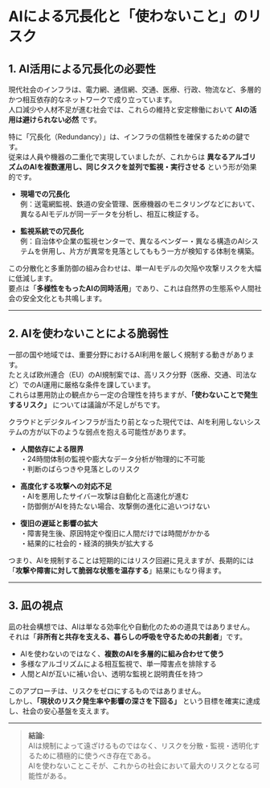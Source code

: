 # AIによる冗長化と「使わないこと」のリスク

## 1. AI活用による冗長化の必要性

現代社会のインフラは、電力網、通信網、交通、医療、行政、物流など、多層的かつ相互依存的なネットワークで成り立っています。  
人口減少や人材不足が進む社会では、これらの維持と安定稼働において **AIの活用は避けられない必然** です。

特に「冗長化（Redundancy）」は、インフラの信頼性を確保するための鍵です。  
従来は人員や機器の二重化で実現していましたが、これからは **異なるアルゴリズムのAIを複数運用し、同じタスクを並列で監視・実行させる** という形が効果的です。

- **現場での冗長化**  
  例：送電網監視、鉄道の安全管理、医療機器のモニタリングなどにおいて、異なるAIモデルが同一データを分析し、相互に検証する。

- **監視系統での冗長化**  
  例：自治体や企業の監視センターで、異なるベンダー・異なる構造のAIシステムを併用し、片方が異常を見落としてももう一方が検知する体制を構築。

この分散化と多重防御の組み合わせは、単一AIモデルの欠陥や攻撃リスクを大幅に低減します。  
要点は「**多様性をもったAIの同時活用**」であり、これは自然界の生態系や人間社会の安全文化とも共鳴します。

---

## 2. AIを使わないことによる脆弱性

一部の国や地域では、重要分野におけるAI利用を厳しく規制する動きがあります。  
たとえば欧州連合（EU）のAI規制案では、高リスク分野（医療、交通、司法など）でのAI運用に厳格な条件を課しています。  
これらは悪用防止の観点から一定の合理性を持ちますが、**「使わないことで発生するリスク」** については議論が不足しがちです。

クラウドとデジタルインフラが当たり前となった現代では、AIを利用しないシステムの方が以下のような弱点を抱える可能性があります。

- **人間依存による限界**  
  ・24時間体制の監視や膨大なデータ分析が物理的に不可能  
  ・判断のばらつきや見落としのリスク

- **高度化する攻撃への対応不足**  
  ・AIを悪用したサイバー攻撃は自動化と高速化が進む  
  ・防御側がAIを持たない場合、攻撃側の進化に追いつけない

- **復旧の遅延と影響の拡大**  
  ・障害発生後、原因特定や復旧に人間だけでは時間がかかる  
  ・結果的に社会的・経済的損失が拡大する

つまり、AIを規制することは短期的にはリスク回避に見えますが、長期的には「**攻撃や障害に対して脆弱な状態を温存する**」結果にもなり得ます。

---

## 3. 凪の視点

凪の社会構想では、AIは単なる効率化や自動化のための道具ではありません。  
それは「**非所有と共存を支える、暮らしの呼吸を守るための共創者**」です。

- AIを使わないのではなく、**複数のAIを多層的に組み合わせて使う**  
- 多様なアルゴリズムによる相互監視で、単一障害点を排除する  
- 人間とAIが互いに補い合い、透明な監視と説明責任を持つ

このアプローチは、リスクをゼロにするものではありません。  
しかし、**「現状のリスク発生率や影響の深さを下回る」** という目標を確実に達成し、社会の安心基盤を支えます。

---

> **結論:**  
> AIは規制によって遠ざけるものではなく、リスクを分散・監視・透明化するために積極的に使うべき存在である。  
> AIを使わないことこそが、これからの社会において最大のリスクとなる可能性がある。
